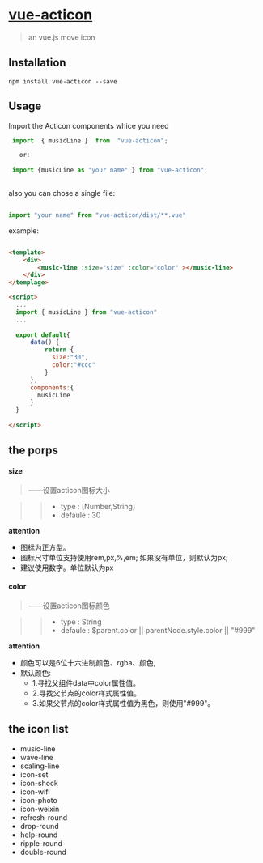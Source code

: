 # [vue-acticon](http://www.acticon.top)

> an vue.js move icon  


## Installation

``` shell
npm install vue-acticon --save
```
## Usage

Import the Acticon components whice you need 

```js
 import  { musicLine }  from  "vue-acticon"; 

   or:
    
 import {musicLine as "your name" } from "vue-acticon";
   
```
also you can chose a single file:
```js

import "your name" from "vue-acticon/dist/**.vue"  

```
example:

```html

<template>
    <div>
        <music-line :size="size" :color="color" ></music-line>
    </div>
</templage>

<script>
  ...
  import { musicLine } from "vue-acticon"
  ...
  
  export default{
      data() {
          return {
            size:"30",
            color:"#ccc"
          }
      },
      components:{
        musicLine
      }
  }
  
</script>

```

## the porps

####  size  

>——设置acticon图标大小
  
 >> - type : [Number,String]
 >> - defaule : 30
 
 **attention**
 - 图标为正方型。
 - 图标尺寸单位支持使用rem,px,%,em; 如果没有单位，则默认为px;
 - 建议使用数字。单位默认为px
 
#### color  
>——设置acticon图标颜色
 
 >> - type : String
 >> - defaule : $parent.color  || parentNode.style.color || "#999"
 
 **attention**
 - 颜色可以是6位十六进制颜色、rgba、颜色,
 - 默认颜色:
    + 1.寻找父组件data中color属性值。
    + 2.寻找父节点的color样式属性值。
    + 3.如果父节点的color样式属性值为黑色，则使用"#999"。

 
## the icon list 
  - music-line
  - wave-line
  - scaling-line
  - icon-set
  - icon-shock
  - icon-wifi
  - icon-photo
  - icon-weixin
  - refresh-round
  - drop-round
  - help-round
  - ripple-round
  - double-round
  
  

